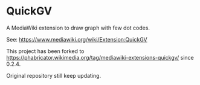 QuickGV
==========

A MediaWiki extension to draw graph with few dot codes.

See: https://www.mediawiki.org/wiki/Extension:QuickGV

This project has been forked to https://phabricator.wikimedia.org/tag/mediawiki-extensions-quickgv/ since 0.2.4.

Original repository still keep updating.
